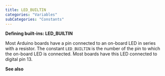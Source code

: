 ```yaml
---
title: LED_BUILTIN
categories: "Variables"
subCategories: "Constants"
---
```


**Defining built-ins: LED\_BUILTIN**

Most Arduino boards have a pin connected to an on-board LED in series
with a resistor. The constant `LED_BUILTIN` is the number of the pin to
which the on-board LED is connected. Most boards have this LED connected
to digital pin 13.

**See also**

